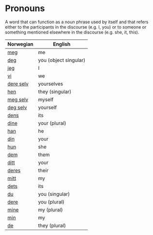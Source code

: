 # Pronouns

A word that can function as a noun phrase used by itself and that refers either to the participants in the discourse (e.g. I, you) or to someone or something mentioned elsewhere in the discourse (e.g. she, it, this).

| Norwegian | English |
| --- | --- |
| [meg](https://www.ordnett.no/search?language=no&phrase=meg) | me |
| [deg](https://www.ordnett.no/search?language=no&phrase=deg) | you (object singular) |
| [jeg](https://www.ordnett.no/search?language=no&phrase=jeg) | I |
| [vi](https://www.ordnett.no/search?language=no&phrase=vi) | we |
| [dere selv](https://www.ordnett.no/search?language=no&phrase=dere%20selv) | yourselves |
| [hen](https://www.ordnett.no/search?language=no&phrase=hen) | they (singular) |
| [meg selv](https://www.ordnett.no/search?language=no&phrase=meg%20selv) | myself |
| [deg selv](https://www.ordnett.no/search?language=no&phrase=deg%20selv) | yourself |
| [dens](https://www.ordnett.no/search?language=no&phrase=dens) | its |
| [dine](https://www.ordnett.no/search?language=no&phrase=dine) | your (plural) |
| [han](https://www.ordnett.no/search?language=no&phrase=han) | he |
| [din](https://www.ordnett.no/search?language=no&phrase=din) | your |
| [hun](https://www.ordnett.no/search?language=no&phrase=hun) | she |
| [dem](https://www.ordnett.no/search?language=no&phrase=dem) | them |
| [ditt](https://www.ordnett.no/search?language=no&phrase=ditt) | your |
| [deres](https://www.ordnett.no/search?language=no&phrase=deres) | their |
| [mitt](https://www.ordnett.no/search?language=no&phrase=mitt) | my |
| [dets](https://www.ordnett.no/search?language=no&phrase=dets) | its |
| [du](https://www.ordnett.no/search?language=no&phrase=du) | you (singular) |
| [dere](https://www.ordnett.no/search?language=no&phrase=dere) | you (plural) |
| [mine](https://www.ordnett.no/search?language=no&phrase=mine) | my (plural) |
| [min](https://www.ordnett.no/search?language=no&phrase=min) | my |
| [de](https://www.ordnett.no/search?language=no&phrase=de) | they (plural) |

